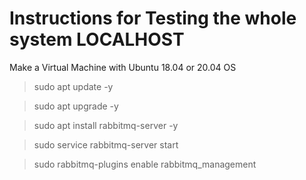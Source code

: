 # Instructions for Testing the whole system LOCALHOST

Make a Virtual Machine with Ubuntu 18.04 or 20.04 OS
 
 >sudo apt update -y
 
 >sudo apt upgrade -y
 
 >sudo apt install rabbitmq-server -y
 
 >sudo service rabbitmq-server start
 
 >sudo rabbitmq-plugins enable rabbitmq_management
